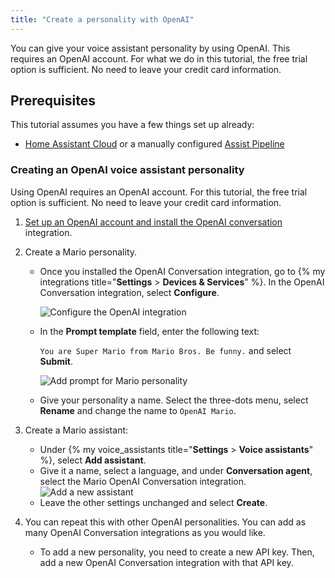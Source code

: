 ```yaml
---
title: "Create a personality with OpenAI"
---
```


You can give your voice assistant personality by using OpenAI. This requires an OpenAI account. For what we do in this tutorial, the free trial option is sufficient. No need to leave your credit card information.

## Prerequisites

This tutorial assumes you have a few things set up already:

- [Home Assistant Cloud](https://www.nabucasa.com) or a manually configured [Assist Pipeline](/integrations/assist_pipeline)

### Creating an OpenAI voice assistant personality

Using OpenAI requires an OpenAI account. For this tutorial, the free trial option is sufficient. No need to leave your credit card information.

1. [Set up an OpenAI account and install the OpenAI conversation](/integrations/openai_conversation/) integration.
2. Create a Mario personality.
   - Once you installed the OpenAI Conversation integration, go to {% my integrations title="**Settings** > **Devices & Services**" %}. In the OpenAI Conversation integration, select **Configure**.
  
      ![Configure the OpenAI integration](/images/assist/assistant-openai-mario-config.png)
   - In the **Prompt template** field, enter the following text: 
  
       `You are Super Mario from Mario Bros. Be funny.` and select **Submit**.
  
      ![Add prompt for Mario personality](/images/assist/assistant-openai-mario-02.png)

   - Give your personality a name. Select the three-dots menu, select **Rename** and change the name to `OpenAI Mario`.
  
3. Create a Mario assistant:
   - Under {% my voice_assistants title="**Settings** > **Voice assistants**" %}, select **Add assistant**.
   - Give it a name, select a language, and under **Conversation agent**, select the Mario OpenAI Conversation integration.
   ![Add a new assistant](/images/assist/assistant-openai-mario-04.png)
   - Leave the other settings unchanged and select **Create**.
4. You can repeat this with other OpenAI personalities. You can add as many OpenAI Conversation integrations as you would like.
   - To add a new personality, you need to create a new API key. Then, add a new OpenAI Conversation integration with that API key.
